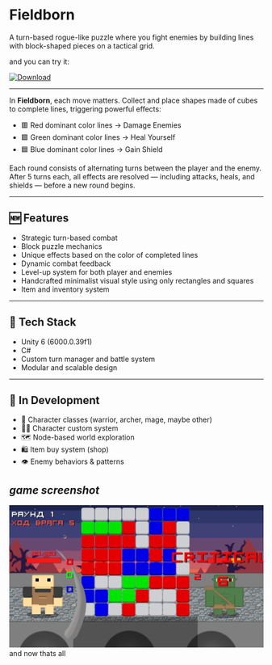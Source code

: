 # Fieldborn
 A turn-based rogue-like puzzle where you fight enemies by building lines with block-shaped pieces on a tactical grid.

 and you can try it:
 
 [![Download](https://img.shields.io/badge/Download-Demo-blue)](https://github.com/w1thoutmates/Fieldborn/releases/tag/v1.0/Fieldborn_demo.v1.0.rar)
 
---
 
 In **Fieldborn**, each move matters. Collect and place shapes made of cubes to complete lines, triggering powerful effects:
- 🟥 Red dominant color lines → Damage Enemies  
- 🟩 Green dominant color lines → Heal Yourself  
- 🟦 Blue dominant color lines → Gain Shield

Each round consists of alternating turns between the player and the enemy. After 5 turns each, all effects are resolved — including attacks, heals, and shields — before a new round begins.

---

## 🆕 Features
- Strategic turn-based combat
- Block puzzle mechanics
- Unique effects based on the color of completed lines
- Dynamic combat feedback
- Level-up system for both player and enemies
- Handcrafted minimalist visual style using only rectangles and squares
- Item and inventory system

---

## 🔧 Tech Stack

- Unity 6 (6000.0.39f1)
- C#
- Custom turn manager and battle system
- Modular and scalable design

---

## 🚧 In Development

- 🧙 Character classes (warrior, archer, mage, maybe other)
- 🧑‍🦲 Character custom system
- 🗺️ Node-based world exploration
- 🛍️ Item buy system (shop)
- 👁️ Enemy behaviors & patterns

## *game screenshot*
![game screenshot](https://github.com/w1thoutmates/Fieldborn/blob/main/Assets/gameplay_screenshot.png)
and now thats all
